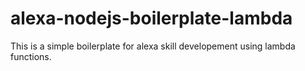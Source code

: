 # alexa-nodejs-boilerplate-lambda

This is a simple boilerplate for alexa skill developement using lambda functions.
